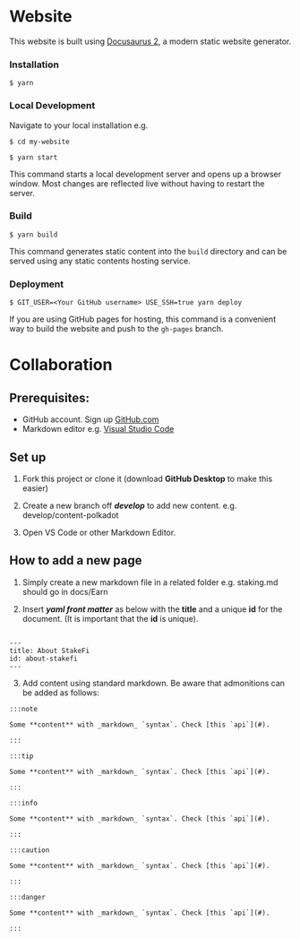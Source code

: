 # Website

This website is built using [Docusaurus 2](https://docusaurus.io/), a modern static website generator.

### Installation

```
$ yarn
```

### Local Development

Navigate to your local installation e.g.

```
$ cd my-website
```

```
$ yarn start
```

This command starts a local development server and opens up a browser window. Most changes are reflected live without having to restart the server.

### Build

```
$ yarn build
```

This command generates static content into the `build` directory and can be served using any static contents hosting service.

### Deployment

```
$ GIT_USER=<Your GitHub username> USE_SSH=true yarn deploy
```

If you are using GitHub pages for hosting, this command is a convenient way to build the website and push to the `gh-pages` branch.


# Collaboration

## Prerequisites:

* GitHub account. Sign up [GitHub.com](https://github.com/)
* Markdown editor e.g. [Visual Studio Code](https://code.visualstudio.com/download)

## Set up

1. Fork this project or clone it (download **GitHub Desktop** to make this easier)

2. Create a new branch off ***develop*** to add new content. e.g. develop/content-polkadot

3. Open VS Code or other Markdown Editor. 


## How to add a new page

1. Simply create a new markdown file in a related folder e.g. staking.md should go in docs/Earn

2. Insert ***yaml front matter*** as below with the **title** and a unique **id** for the document. (It is important that the **id** is unique).


```

---
title: About StakeFi
id: about-stakefi
---

```


3. Add content using standard markdown. Be aware that admonitions can be added as follows:

```
:::note

Some **content** with _markdown_ `syntax`. Check [this `api`](#).

:::

:::tip

Some **content** with _markdown_ `syntax`. Check [this `api`](#).

:::

:::info

Some **content** with _markdown_ `syntax`. Check [this `api`](#).

:::

:::caution

Some **content** with _markdown_ `syntax`. Check [this `api`](#).

:::

:::danger

Some **content** with _markdown_ `syntax`. Check [this `api`](#).

:::
```

